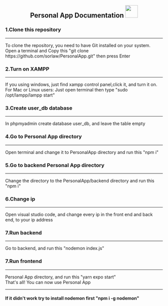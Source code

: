 <h2 align="center">Personal App Documentation <img src="https://user-images.githubusercontent.com/1303154/88677602-1635ba80-d120-11ea-84d8-d263ba5fc3c0.gif" width="40px" alt=""><br></h2>

<h3>1.Clone this repository</h3>
<hr>
To clone the repository, you need to have Git installed on your system. Open a terminal and Copy this "git clone https://github.com/sorlaw/PersonalApp.git" then press Enter
<br>
<h3>2.Turn on XAMPP </h3>
<hr>
If you using windows, just find xampp control panel,click it, and turn it on.
For Mac or Linux users: Just open terminal then type "sudo /opt/lampp/lampp start"
<br>
<h3>3.Create user_db database </h3>
<hr>
In phpmyadmin create database user_db, and leave the table empty
<br>
<h3>4.Go to Personal App directory </h3>
<hr>
Open terminal and change it to PersonalApp directory and run this "npm i"
<br>
<h3>5.Go to backend Personal App directory </h3>
<hr>
Change the directory to the PersonalApp/backend directory and run this "npm i"
<br>
<h3>6.Change ip </h3>
<hr>
Open visual studio code, and change every ip in the front end and back end, to your ip address
<br>
<h3>7.Run backend </h3>
<hr>
Go to backend, and run this "nodemon index.js"
<br>
<h3>7.Run frontend </h3>
<hr>
Personal App directory, and run this "yarn expo start"
<br>
That's all! You can now use Personal App

<hr>
<h4> If it didn't work try to install nodemon first "npm i -g nodemon" </h4>

